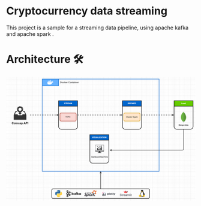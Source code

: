 # Cryptocurrency data streaming

This project is a sample for a streaming data pipeline, using apache kafka and apache spark .

# Architecture 🛠️
![](docs/cryptocurrency-pipeline.png)
